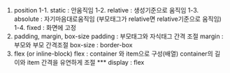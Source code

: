
1. position
    1-1. static : 안움직임
    1-2. relative : 생성기준으로 움직임
    1-3. absolute : 자기마음대로움직임 (부모태그가 relative면 relative기준으로 움직임)
    1-4. fixed : 화면에 고정
2. padding, margin, box-size
    padding : 부모태그와 자식태그 간격 조절
    margin : 부모와 부모 간격조절
    box-size : border-box
3. flex (or inline-block)
    flex : container 와 item으로 구성(배열)
    container의 길이와 item 간격을 유연하게 조절
    *** display : flex
    